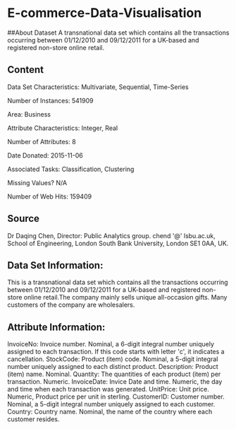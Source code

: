 # E-commerce-Data-Visualisation

##About Dataset
A transnational data set which contains all the transactions occurring between 01/12/2010 and 09/12/2011 for a UK-based and registered non-store online retail.

## Content
Data Set Characteristics: Multivariate, Sequential, Time-Series

Number of Instances: 541909

Area: Business

Attribute Characteristics: Integer, Real

Number of Attributes: 8

Date Donated: 2015-11-06

Associated Tasks: Classification, Clustering

Missing Values? N/A

Number of Web Hits: 159409

## Source
Dr Daqing Chen, Director: Public Analytics group. chend '@' lsbu.ac.uk, School of Engineering, London South Bank University, London SE1 0AA, UK.

## Data Set Information:
This is a transnational data set which contains all the transactions occurring between 01/12/2010 and 09/12/2011 for a UK-based and registered non-store online retail.The company mainly sells unique all-occasion gifts. Many customers of the company are wholesalers.

## Attribute Information:
InvoiceNo: Invoice number. Nominal, a 6-digit integral number uniquely assigned to each transaction. If this code starts with letter 'c', it indicates a cancellation.
StockCode: Product (item) code. Nominal, a 5-digit integral number uniquely assigned to each distinct product.
Description: Product (item) name. Nominal.
Quantity: The quantities of each product (item) per transaction. Numeric.
InvoiceDate: Invice Date and time. Numeric, the day and time when each transaction was generated.
UnitPrice: Unit price. Numeric, Product price per unit in sterling.
CustomerID: Customer number. Nominal, a 5-digit integral number uniquely assigned to each customer.
Country: Country name. Nominal, the name of the country where each customer resides.
